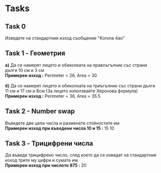 # Tasks


## Task 0
Изведете на стандартния изход съобщение "Korona 4ao"

## Task 1 - Геометрия
**a)** Да се намерят лицето и обиколката на правоъгълник със страни дълги 10 см и 3 см
\
**Примерен изход :** Perimeter = 26, Area = 30
\
\
**б)** Да се намерят лицето и обиколката на триъгълник със страни дълги 11 см и 17 см и 8см (За лицето използвайте Херонова формула)
**Примерен изход :** Perimeter = 36, Area = 35.5

## Task 2 - Number swap
Въведете две цели числа и разменете стойностите им
\
**Примерен изход при въведени числа 10 и 15 :** 15 10

## Task 3 - Трицифрени числа
Да въведе трицифрено число, след което да се изведат на стандартния изход трите му цифри и сумата им.
\
**Примерен изход при числото 875 :** 20


